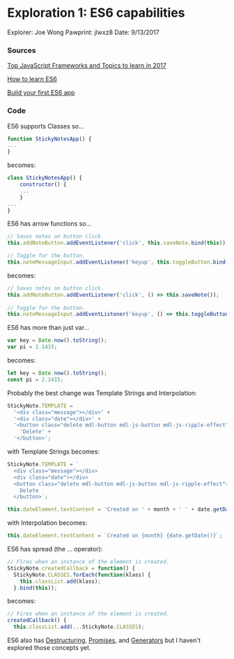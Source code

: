 # Exploration 1: ES6 capabilities
Explorer: Joe Wong
Pawprint: jlwxz8
Date: 9/13/2017

### Sources
[Top JavaScript Frameworks and Topics to learn in 2017](https://medium.com/javascript-scene/top-javascript-frameworks-topics-to-learn-in-2017-700a397b711 "Eric Elliot's 2017 guide")

[How to learn ES6](https://medium.com/javascript-scene/how-to-learn-es6-47d9a1ac2620 "Eric Elliot's ES6 guide")

[Build your first ES6 app](https://codelabs.developers.google.com/codelabs/chrome-es2015/index.html?index=..%2F..%2Findex#0 "A tutorial by google")

### Code
ES6 supports Classes so...
```javascript
function StickyNotesApp() {
...
}
```
becomes:
```javascript
class StickyNotesApp() {
    constructor() {
    ...
    }
...
}
```

ES6 has arrow functions so...
```javascript
// Saves notes on button click.
this.addNoteButton.addEventListener('click', this.saveNote.bind(this));

// Toggle for the button.
this.noteMessageInput.addEventListener('keyup', this.toggleButton.bind(this));
 ```
becomes:
```javascript
// Saves notes on button click.
this.addNoteButton.addEventListener('click', () => this.saveNote());
 
// Toggle for the button.
this.noteMessageInput.addEventListener('keyup', () => this.toggleButton()); 
```
 
ES6 has more than just var...
```javascript
var key = Date.now().toString();
var pi = 2.1415;
```
becomes:
```javascript
let key = Date.now().toString();
const pi = 2.1415;
``` 

Probably the best change was Template Strings and Interpolation:
```javascript
StickyNote.TEMPLATE =
  '<div class="message"></div>' +
  '<div class="date"></div>' +
  '<button class="delete mdl-button mdl-js-button mdl-js-ripple-effect">' +
    'Delete' +
  '</button>';
```
with Template Strings becomes:
```javascript
StickyNote.TEMPLATE = `
  <div class="message"></div>
  <div class="date"></div>
  <button class="delete mdl-button mdl-js-button mdl-js-ripple-effect">
    Delete
  </button>`;
```

```javascript
this.dateElement.textContent = 'Created on ' + month + ' ' + date.getDate();
```
with Interpolation becomes:
```javascript
this.dateElement.textContent = `Created on {month} {date.getDate()}`;
```

ES6 has spread (the ... operator):
```javascript
// Fires when an instance of the element is created.
StickyNote.createdCallback = function() {
  StickyNote.CLASSES.forEach(function(klass) {
    this.classList.add(klass);
  }.bind(this));
```
becomes:
```javascript
// Fires when an instance of the element is created.
createdCallback() {
  this.classList.add(...StickyNote.CLASSES);
```

ES6 also has [Destructuring](https://developer.mozilla.org/en-US/docs/Web/JavaScript/Reference/Operators/Destructuring_assignment), [Promises](https://developer.mozilla.org/en-US/docs/Web/JavaScript/Reference/Global_Objects/Promise), and [Generators](https://developer.mozilla.org/en-US/docs/Web/JavaScript/Reference/Global_Objects/Generator) but I haven't explored those concepts yet.

